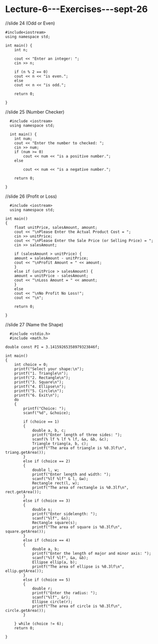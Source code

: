 # Lecture-6---Exercises---sept-26
//slide 24 (Odd or Even)

	#include<iostream>
	using namespace std;

	int main() {
	    int n;

	    cout << "Enter an integer: ";
	    cin >> n;

	    if (n % 2 == 0)
		cout << n << "is even.";
	    else
		cout << n << "is odd.";

	    return 0;

	}
 //slide 25 (Number Checker)
 
	  #include <iostream>
	  using namespace std;

	  int main() {
		int num;
		cout << "Enter the number to checked: ";
		cin >> num;
		if (num >= 0)
			cout << num << "is a positive number.";
		else

			cout << num << "is a negative number.";

		return 0;

	}
  //slide 26 (Profit or Loss)

	  #include <iostream>
	  using namespace std;

	int main()
	{
	    float unitPrice, salesAmount, amount;
	    cout << "\nPlease Enter the Actual Product Cost = ";
	    cin >> unitPrice;
	    cout << "\nPlease Enter the Sale Price (or Selling Price) = ";
	    cin >> salesAmount;

	    if (salesAmount > unitPrice) {
		amount = salesAmount - unitPrice;
		cout << "\nProfit Amount = " << amount;
	    }
	    else if (unitPrice > salesAmount) {
		amount = unitPrice - salesAmount;
		cout << "\nLoss Amount = " << amount;
	    }
	    else
		cout << "\nNo Profit No Loss!";
	    cout << "\n";

	    return 0;

	}
  //slide 27 (Name the Shape)
  
	  #include <stdio.h>
	  #include <math.h>

	double const PI = 3.14159265358979323846f;

	int main()
	{
		int choice = 0;
		printf("Select your shape:\n");
		printf("1. Triangle\n");
		printf("2. Rectangle\n");
		printf("3. Square\n");
		printf("4. Ellipse\n");
		printf("5. Circle\n");
		printf("6. Exit\n");
		do
		{
			printf("Choice: ");
			scanf("%d", &choice);

			if (choice == 1)
			{
				double a, b, c;
				printf("Enter length of three sides: ");
				scanf(% lf % lf % lf, &a, &b, &c);
				Triangle triang(a, b, c);
				printf("The area of triangle is %0.3lf\n", triang.getArea());
			}
			else if (choice == 2)
			{
				double l, w;
				printf("Enter length and width: ");
				scanf("%lf %lf" & l, &w);
				Rectangle rect(l, w);
				printf("The area of rectangle is %0.3lf\n", rect.getArea());
			}
			else if (choice == 3)
			{
				double s;
				printf("Enter sidelength: ");
				scanf("%lf", &s);
				Rectangle square(s);
				printf("The area of square is %0.3lf\n", square.getArea());
			}
			else if (choice == 4)
			{
				double a, b;
				printf("Enter the length of major and minor axis: ");
				scanf("%lf %lf", &a, &b);
				Ellipse ellip(a, b);
				printf("The area of ellipse is %0.3lf\n", ellip.getArea());
			}
			else if (choice == 5)
			{
				double r;
				printf("Enter the radius: ");
				scanf("%lf", &r);
				Ellipse circle(r);
				printf("The area of circle is %0.3lf\n", circle.getArea());
			}

		} while (choice != 6);
		return 0;

	}
